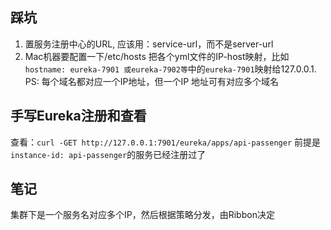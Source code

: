 ## 踩坑
1. 置服务注册中心的URL, 应该用：service-url，而不是server-url  
2. Mac机器要配置一下/etc/hosts 把各个yml文件的IP-host映射，比如`hostname: eureka-7901 或eureka-7902等`中的`eureka-7901`映射给127.0.0.1. PS: 
   每个域名都对应一个IP地址，但一个IP 地址可有对应多个域名

## 手写Eureka注册和查看

查看：`curl -GET http://127.0.0.1:7901/eureka/apps/api-passenger` 前提是`instance-id: api-passenger`的服务已经注册过了

## 笔记
集群下是一个服务名对应多个IP，然后根据策略分发，由Ribbon决定